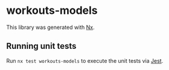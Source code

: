 # workouts-models

This library was generated with [Nx](https://nx.dev).

## Running unit tests

Run `nx test workouts-models` to execute the unit tests via [Jest](https://jestjs.io).
